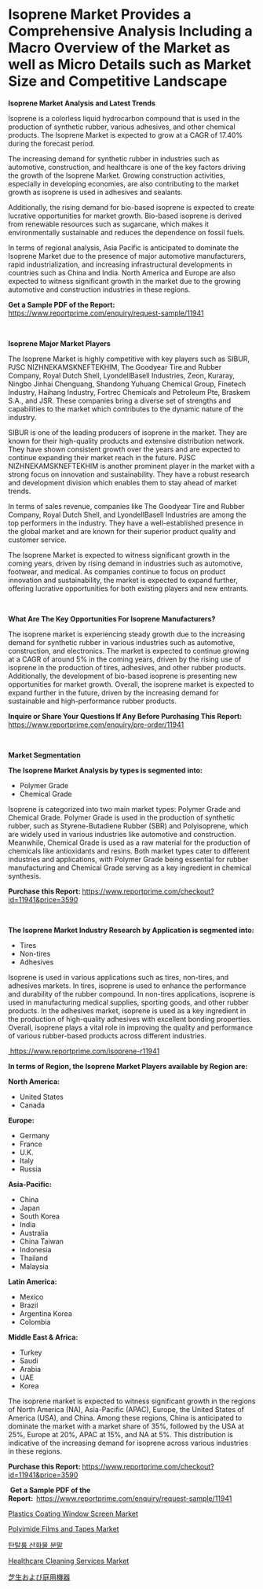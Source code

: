 <p><h1>Isoprene Market Provides a Comprehensive Analysis Including a Macro Overview of the Market as well as Micro Details such as Market Size and Competitive Landscape</h1></p><p><strong>Isoprene Market Analysis and Latest Trends</strong></p>
<p><p>Isoprene is a colorless liquid hydrocarbon compound that is used in the production of synthetic rubber, various adhesives, and other chemical products. The Isoprene Market is expected to grow at a CAGR of 17.40% during the forecast period. </p><p>The increasing demand for synthetic rubber in industries such as automotive, construction, and healthcare is one of the key factors driving the growth of the Isoprene Market. Growing construction activities, especially in developing economies, are also contributing to the market growth as isoprene is used in adhesives and sealants.</p><p>Additionally, the rising demand for bio-based isoprene is expected to create lucrative opportunities for market growth. Bio-based isoprene is derived from renewable resources such as sugarcane, which makes it environmentally sustainable and reduces the dependence on fossil fuels.</p><p>In terms of regional analysis, Asia Pacific is anticipated to dominate the Isoprene Market due to the presence of major automotive manufacturers, rapid industrialization, and increasing infrastructural developments in countries such as China and India. North America and Europe are also expected to witness significant growth in the market due to the growing automotive and construction industries in these regions.</p></p>
<p><strong>Get a Sample PDF of the Report:&nbsp;</strong> <a href="https://www.reportprime.com/enquiry/request-sample/11941">https://www.reportprime.com/enquiry/request-sample/11941</a></p>
<p>&nbsp;</p>
<p><strong>Isoprene Major Market Players</strong></p>
<p><p>The Isoprene Market is highly competitive with key players such as SIBUR, PJSC NIZHNEKAMSKNEFTEKHIM, The Goodyear Tire and Rubber Company, Royal Dutch Shell, LyondellBasell Industries, Zeon, Kuraray, Ningbo Jinhai Chenguang, Shandong Yuhuang Chemical Group, Finetech Industry, Haihang Industry, Fortrec Chemicals and Petroleum Pte, Braskem S.A., and JSR. These companies bring a diverse set of strengths and capabilities to the market which contributes to the dynamic nature of the industry.</p><p>SIBUR is one of the leading producers of isoprene in the market. They are known for their high-quality products and extensive distribution network. They have shown consistent growth over the years and are expected to continue expanding their market reach in the future. PJSC NIZHNEKAMSKNEFTEKHIM is another prominent player in the market with a strong focus on innovation and sustainability. They have a robust research and development division which enables them to stay ahead of market trends.</p><p>In terms of sales revenue, companies like The Goodyear Tire and Rubber Company, Royal Dutch Shell, and LyondellBasell Industries are among the top performers in the industry. They have a well-established presence in the global market and are known for their superior product quality and customer service.</p><p>The Isoprene Market is expected to witness significant growth in the coming years, driven by rising demand in industries such as automotive, footwear, and medical. As companies continue to focus on product innovation and sustainability, the market is expected to expand further, offering lucrative opportunities for both existing players and new entrants.</p></p>
<p>&nbsp;</p>
<p><strong>What Are The Key Opportunities For Isoprene Manufacturers?</strong></p>
<p><p>The isoprene market is experiencing steady growth due to the increasing demand for synthetic rubber in various industries such as automotive, construction, and electronics. The market is expected to continue growing at a CAGR of around 5% in the coming years, driven by the rising use of isoprene in the production of tires, adhesives, and other rubber products. Additionally, the development of bio-based isoprene is presenting new opportunities for market growth. Overall, the isoprene market is expected to expand further in the future, driven by the increasing demand for sustainable and high-performance rubber products.</p></p>
<p><strong>Inquire or Share Your Questions If Any Before Purchasing This Report:</strong> <a href="https://www.reportprime.com/enquiry/pre-order/11941">https://www.reportprime.com/enquiry/pre-order/11941</a></p>
<p>&nbsp;</p>
<p><strong>Market Segmentation</strong></p>
<p><strong>The Isoprene Market Analysis by types is segmented into:</strong></p>
<p><ul><li>Polymer Grade</li><li>Chemical Grade</li></ul></p>
<p><p>Isoprene is categorized into two main market types: Polymer Grade and Chemical Grade. Polymer Grade is used in the production of synthetic rubber, such as Styrene-Butadiene Rubber (SBR) and Polyisoprene, which are widely used in various industries like automotive and construction. Meanwhile, Chemical Grade is used as a raw material for the production of chemicals like antioxidants and resins. Both market types cater to different industries and applications, with Polymer Grade being essential for rubber manufacturing and Chemical Grade serving as a key ingredient in chemical synthesis.</p></p>
<p><strong>Purchase this Report:&nbsp;</strong><a href="https://www.reportprime.com/checkout?id=11941&price=3590">https://www.reportprime.com/checkout?id=11941&price=3590</a></p>
<p>&nbsp;</p>
<p><strong>The Isoprene Market Industry Research by Application is segmented into:</strong></p>
<p><ul><li>Tires</li><li>Non-tires</li><li>Adhesives</li></ul></p>
<p><p>Isoprene is used in various applications such as tires, non-tires, and adhesives markets. In tires, isoprene is used to enhance the performance and durability of the rubber compound. In non-tires applications, isoprene is used in manufacturing medical supplies, sporting goods, and other rubber products. In the adhesives market, isoprene is used as a key ingredient in the production of high-quality adhesives with excellent bonding properties. Overall, isoprene plays a vital role in improving the quality and performance of various rubber-based products across different industries.</p></p>
<p><a href="https://www.reportprime.com/isoprene-r11941">&nbsp;https://www.reportprime.com/isoprene-r11941</a></p>
<p><strong>In terms of Region, the Isoprene Market Players available by Region are:</strong></p>
<p>
    <p> <strong> North America: </strong>
        <ul>
            <li>United States</li>
            <li>Canada</li>
        </ul>
        </p> 
    <p> <strong> Europe: </strong>
        <ul>
            <li>Germany</li>
            <li>France</li>
            <li>U.K.</li>
            <li>Italy</li>
            <li>Russia</li>
        </ul>
        </p> 
    <p> <strong> Asia-Pacific: </strong>
        <ul>
            <li>China</li>
            <li>Japan</li>
            <li>South Korea</li>
            <li>India</li>
            <li>Australia</li>
            <li>China Taiwan</li>
            <li>Indonesia</li>
            <li>Thailand</li>
            <li>Malaysia</li>
        </ul>
        </p> 
    <p> <strong> Latin America: </strong>
        <ul>
            <li>Mexico</li>
            <li>Brazil</li>
            <li>Argentina Korea</li>
            <li>Colombia</li>
        </ul>
        </p> 
    <p> <strong> Middle East & Africa: </strong>
        <ul>
            <li>Turkey</li>
            <li>Saudi</li>
            <li>Arabia</li>
            <li>UAE</li>
            <li>Korea</li>
        </ul>
    </p>
    </p>
<p><p>The isoprene market is expected to witness significant growth in the regions of North America (NA), Asia-Pacific (APAC), Europe, the United States of America (USA), and China. Among these regions, China is anticipated to dominate the market with a market share of 35%, followed by the USA at 25%, Europe at 20%, APAC at 15%, and NA at 5%. This distribution is indicative of the increasing demand for isoprene across various industries in these regions.</p></p>
<p><strong>Purchase this Report: </strong><a href="https://www.reportprime.com/checkout?id=11941&price=3590">https://www.reportprime.com/checkout?id=11941&price=3590</a></p>
<p>&nbsp;<strong>Get a Sample PDF of the Report:&nbsp;&nbsp;</strong><a href="https://www.reportprime.com/enquiry/request-sample/11941">https://www.reportprime.com/enquiry/request-sample/11941</a></p>
<p><strong></strong></p>
<p><p><a href="https://medium.com/@rizalfadhilah131_47177/global-plastics-coating-window-screen-market-by-product-type-by-application-by-region-and-e1cc488c0a2f">Plastics Coating Window Screen Market</a></p><p><a href="https://medium.com/@rizalfadhilah131_47177/strategic-insights-into-global-polyimide-films-and-tapes-market-trends-2024-2031-covered-in-ecbe5e7ba34f">Polyimide Films and Tapes Market</a></p><p><a href="https://medium.com/@boydsmitham90/%ED%83%84%ED%83%88%EB%9F%BC-%EC%82%B0%ED%99%94%EB%AC%BC-%EB%B6%84%EB%A7%90-%EC%8B%9C%EC%9E%A5-%EA%B7%9C%EB%AA%A8%EB%8A%94-%EC%97%B0%ED%8F%89%EA%B7%A0-%EC%84%B1%EC%9E%A5%EB%A5%A0%EC%9D%B4-10-7-%EB%A1%9C-%EC%84%B1%EC%9E%A5%ED%95%98%EA%B3%A0-%EC%9E%88%EC%9C%BC%EB%A9%B0-%EC%9D%B4-%EB%B3%B4%EA%B3%A0%EC%84%9C%EB%8A%94-%EC%9C%A0%ED%98%95-%EC%9D%91%EC%9A%A9-%EC%84%B1%EC%9E%A5-%EB%B0%8F-2024%EB%85%84%EB%B6%80%ED%84%B0-2031%EB%85%84%EA%B9%8C%EC%A7%80%EC%9D%98-%EC%98%88%EC%B8%A1-%EB%B6%84%EC%84%9D%EC%9D%84-%EB%8B%A4%EB%A3%B9%EB%8B%88%EB%8B%A4-87f4b4b37055">탄탈륨 산화물 분말</a></p><p><a href="https://issuu.com/reportprime-2/docs/healthcare-cleaning-services-market-size-2030.pptx">Healthcare Cleaning Services Market</a></p><p><a href="https://medium.com/@camilcosta76856/%E8%8A%9D%E7%94%9F%E3%81%A8%E5%BA%AD%E3%81%AE%E6%A9%9F%E5%99%A8%E5%B8%82%E5%A0%B4%E3%81%AE%E4%BA%88%E6%B8%AC-2024%E5%B9%B4%E3%81%8B%E3%82%892031%E5%B9%B4%E3%81%BE%E3%81%A7%E3%81%AE%E4%B8%96%E7%95%8C%E5%B8%82%E5%A0%B4%E3%83%88%E3%83%AC%E3%83%B3%E3%83%89%E3%81%A8%E5%88%86%E6%9E%90%E3%81%8C198%E3%83%9A%E3%83%BC%E3%82%B8%E3%81%A7%E5%8F%96%E3%82%8A%E4%B8%8A%E3%81%92%E3%82%89%E3%82%8C%E3%81%A6%E3%81%84%E3%81%BE%E3%81%99-7e2e231621b3">芝生および庭用機器</a></p></p>